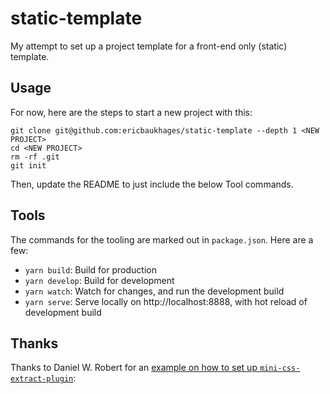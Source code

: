 # static-template

My attempt to set up a project template for a front-end only (static) template.

## Usage

For now, here are the steps to start a new project with this:

```
git clone git@github.com:ericbaukhages/static-template --depth 1 <NEW PROJECT>
cd <NEW PROJECT>
rm -rf .git
git init
```
Then, update the README to just include the below Tool commands.

## Tools

The commands for the tooling are marked out in `package.json`. Here are a few:

- `yarn build`: Build for production
- `yarn develop`: Build for development
- `yarn watch`: Watch for changes, and run the development build
- `yarn serve`: Serve locally on http://localhost:8888, with hot reload of development build

## Thanks

Thanks to Daniel W. Robert for an [example on how to set up `mini-css-extract-plugin`](https://gist.github.com/danielwrobert/cac4a4a44f1430339861):
